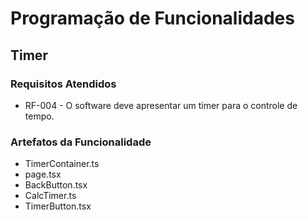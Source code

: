 # Programação de Funcionalidades

## Timer

### Requisitos Atendidos

- RF-004 - O software deve apresentar um timer para o controle de tempo. 

### Artefatos da Funcionalidade

- TimerContainer.ts
- page.tsx
- BackButton.tsx
- CalcTimer.ts
- TimerButton.tsx
